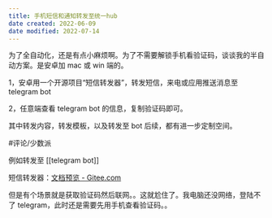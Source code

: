 ```yaml
---
title: 手机短信和通知转发至统一hub
date created: 2022-06-09
date modified: 2022-07-14
---
```


为了全自动化，还是有点小麻烦啊。为了不需要解锁手机看验证码，谈谈我的半自动方案。是安卓加 mac 或 win 端的。

1，安卓用一个开源项目“短信转发器”，转发短信，来电或应用推送消息至 telegram bot

2，任意端查看 telegram bot 的信息，复制验证码即可。

其中转发内容，转发模板，以及转发至 bot 后续，都有进一步定制空间。

#评论/少数派

例如转发至 [[telegram bot]]

短信转发器：[文档预览 - Gitee.com](https://gitee.com/pp/SmsForwarder/wikis/pages?sort_id=4863779&doc_id=1821427)

但是有个场景就是获取验证码然后联网。。这就尬住了。我电脑还没网络，登陆不了 telegram，此时还是需要先用手机查看验证码。。
